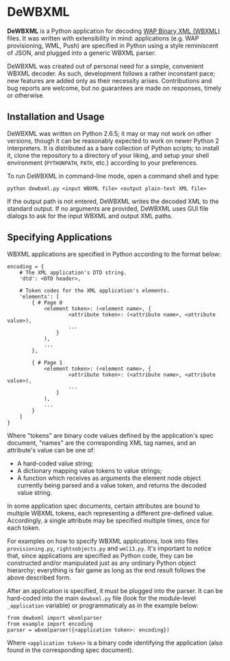 # DeWBXML

**DeWBXML** is a Python application for decoding [WAP Binary XML (WBXML)](http://www.w3.org/TR/wbxml/) files. It was written with extensibility in mind: applications (e.g. WAP provisioning, WML, Push) are specified in Python using a style reminiscent of JSON, and plugged into a generic WBXML parser.

DeWBXML was created out of personal need for a simple, convenient WBXML decoder. As such, development follows a rather inconstant pace; new features are added only as their necessity arises. Contributions and bug reports are welcome, but no guarantees are made on responses, timely or otherwise.

## Installation and Usage

DeWBXML was written on Python 2.6.5; it may or may not work on other versions, though it can be reasonably expected to work on newer Python 2 interpreters. It is distributed as a bare collection of Python scripts; to install it, clone the repository to a directory of your liking, and setup your shell environment (`PYTHONPATH`, `PATH`, etc.) according to your preferences.

To run DeWBXML in command-line mode, open a command shell and type:

    python dewbxml.py <input WBXML file> <output plain-text XML file>

If the output path is not entered, DeWBXML writes the decoded XML to the standard output. If no arguments are provided, DeWBXML uses GUI file dialogs to ask for the input WBXML and output XML paths.

## Specifying Applications

WBXML applications are specified in Python according to the format below:

    encoding = {
        # The XML application's DTD string.
        'dtd': <DTD header>,

        # Token codes for the XML application's elements.
        'elements': [
            { # Page 0
                <element token>: (<element name>, {
                        <attribute token>: (<attribute name>, <attribute value>),
                        ...
                    }
                ),
                ...
            },

            { # Page 1
                <element token>: (<element name>, {
                        <attribute token>: (<attribute name>, <attribute value>),
                        ...
                    }
                ),
                ...
            }
        ]
    }

Where "tokens" are binary code values defined by the application's spec document, "names" are the corresponding XML tag names, and an attribute's value can be one of:

* A hard-coded value string;
* A dictionary mapping value tokens to value strings;
* A function which receives as arguments the element node object currently being parsed and a value token, and returns the decoded value string.

In some application spec documents, certain attributes are bound to multiple WBXML tokens, each representing a different pre-defined value. Accordingly, a single attribute may be specified multiple times, once for each token.

For examples on how to specify WBXML applications, look into files `provisioning.py`, `rightsobjects.py` and `wml13.py`. It's important to notice that, since applications are specified as Python code, they can be constructed and/or manipulated just as any ordinary Python object hierarchy; everything is fair game as long as the end result follows the above described form.

After an application is specified, it must be plugged into the parser. It can be hard-coded into the main `dewbxml.py` file (look for the module-level `_application` variable) or programmaticaly as in the example below:

    from dewbxml import wbxmlparser
    from example import encoding
    parser = wbxmlparser({<application token>: encoding})

Where `<application token>` is a binary code identifying the application (also found in the corresponding spec document).
